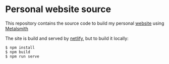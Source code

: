# Personal website source

This repository contains the source code to build my personal [website](https://timorohrer.com) using [Metalsmith](https://metalsmith.io/)

The site is build and served by [netlify](https://www.netlify.com/), but to build it locally:

    $ npm install
    $ npm build
    $ npm run serve
